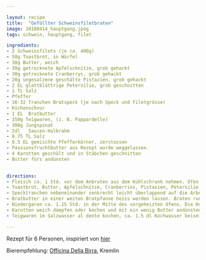 ```yaml
---

layout: recipe
title:  "Gefüllter Schweinsfiletbraten"
image: 20180414_hauptgang.jpeg
tags: schwein, hauptgang, filet

ingredients:
- 2 Schweinsfilets (je ca. 400g)
- 50g Toastbrot, in Würfel
- 30g Butter, weich
- 30g getrocknete Apfelschnitze, grob gehackt
- 30g getrocknete Cranberrys, grob gehackt
- 20g ungesalzene geschälte Pistazien, grob gehackt
- 2 EL glattblättrige Petersilie, grob geschnitten
- 1 TL Salz
- Pfeffer
- 16-32 Tranchen Bratspeck (je nach Speck und Filetgrösse)
- Küchenschnur
- 1 EL	Bratbutter
- 350g Teigwaren, (z. B. Pappardelle)
- 300g Jungspinat
- 2dl 	Saucen-Halbrahm
- 0.75 TL Salz
- 0.5 EL gemischte Pfefferkörner, zerstossen
- Passionsfruchtbutter aus Rezept wurde weggelassen.
- 4 Karotten geschält und in Stäbchen geschnitten
- Butter fürs andünsten

 
directions:
- Fleisch ca. 1 Std. vor dem Anbraten aus dem Kühlschrank nehmen. Ofen auf 80 Grad vorheizen, Platte und Teller vorwärmen. 
- Toastbrot, Butter, Apfelschnitze, Cranberries, Pistazien, Petersilie, 0.5TL Salz und wenig Pfeffer mischen.
- Specktranchen nebeneinander senkrecht leicht überlappend auf die Arbeitsfläche legen (ergibt ein Rechteck von ca. 25 × 30 cm). Fleisch würzen, auf den Speck legen. Dörrfrüchtefüllung zwischen den beiden Filets verteilen, mit dem Speck umwickeln, mit Küchenschnur binden.
- Bratbutter in einer weiten Bratpfanne heiss werden lassen. Braten rundum ca. 5 Min. anbraten. Braten herausnehmen, auf die vorgewärmte Platte legen. Fleischthermometer in eines der Filets stecken.
- Niedergaren ca. 1.25 Std. in der Mitte des vorgeheizten Ofens. Die Kerntemperatur soll 62 Grad betragen. Das Fleisch kann anschliessend bei 60 Grad bis zu 1 Std. warm gehalten werden. Herausnehmen, Braten tranchieren, mit den Spinatnudeln anrichten.
- Karotten weich dämpfen oder kochen und mit ein wenig Butter andünsten. Zum Fleisch und den Nudeln servieren.
- Teigwaren im Salzwasser al dente kochen, ca. 1.5 dl Kochwasser beiseite stellen. Teigwaren über den Spinat giessen, abtropfen. Saucen-Halbrahm und Kochwasser aufkochen, Hitze reduzieren. Teigwaren daruntermischen, würzen.

---
```


Rezept für 6 Personen, inspiriert von [hier](https://www.bettybossi.ch/de/Rezept/ShowRezept/BB_BBZJ151115_0018A-60-de)

Bierempfehlung: [Officina Della Birra](http://www.officinadellabirra.ch/), Kremlin
